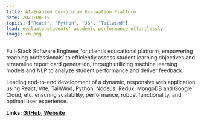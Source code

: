 ```yaml
---
title: AI-Enabled Curriculum Evaluation Platform
date: 2023-08-15
topics: ["React", "Python", "JS", "Tailwind"]
lead: evaluate students' academic performance effortlessly 
image: cm.png
---
```


Full-Stack Software Engineer for client’s educational platform, empowering teaching professionals’ to efficiently assess student learning objectives and streamline report card generation, through utilizing machine learning models and NLP to analyze student performance and deliver feedback. 

Leading end-to-end development of a dynamic, responsive web application using React, Vite, TailWind, Python, NodeJs, Redux, MongoDB and Google Cloud, etc. ensuring scalability, performance, robust functionality, and optimal user experience. 


**Links: [GitHub](https://github.com/dylanhans),
[Website](https://rcproject.vercel.app/)**

